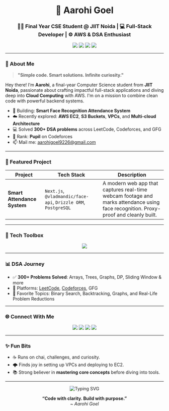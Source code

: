 <!-- Profile Header -->
<h1 align="center">🚀 Aarohi Goel</h1>
<h3 align="center">👩‍💻 Final Year CSE Student @ JIIT Noida | 💻 Full-Stack Developer | ⚙️ AWS & DSA Enthusiast</h3>

<p align="center">
  <img src="https://img.shields.io/badge/College-JIIT%20Noida-blueviolet?style=for-the-badge" />
  <img src="https://img.shields.io/badge/Codeforces-Pupil-green?style=for-the-badge&logo=codeforces" />
  <img src="https://img.shields.io/badge/DSA-300%2B%20Problems%20Solved-orange?style=for-the-badge" />
  <img src="https://img.shields.io/badge/AWS-Cloud%20Learner-blue?style=for-the-badge&logo=amazonaws" />
</p>

---

### 🌟 About Me

> **"Simple code. Smart solutions. Infinite curiosity."**

Hey there! I’m **Aarohi**, a final-year Computer Science student from **JIIT Noida**, passionate about crafting impactful full-stack applications and diving deep into **Cloud Computing** with AWS. I'm on a mission to combine clean code with powerful backend systems.

- 🔭 Building: **Smart Face Recognition Attendance System**
- ☁️ Recently explored: **AWS EC2**, **S3 Buckets**, **VPCs**, and **Multi-cloud Architecture**
- 💻 Solved **300+ DSA problems** across LeetCode, Codeforces, and GFG
- 🎯 Rank: **Pupil** on Codeforces
- 📫 Mail me: [aarohigoel9226@gmail.com](mailto:aarohigoel9226@gmail.com)

---

### 🚀 Featured Project

| Project | Tech Stack | Description |
|--------|------------|-------------|
| **Smart Attendance System** | `Next.js`, `@vladmandic/face-api`, `Drizzle ORM`, `PostgreSQL` | A modern web app that captures real-time webcam footage and marks attendance using face recognition. Proxy-proof and cleanly built.|

---

### 🧰 Tech Toolbox

<p align="center">
  <img src="https://skillicons.dev/icons?i=html,css,js,react,nextjs,nodejs,cpp,python,postgres,git,aws,vscode,figma" />
</p>

---

### 📊 DSA Journey

- ✅ **300+ Problems Solved**: Arrays, Trees, Graphs, DP, Sliding Window & more
- 🚀 Platforms: [LeetCode](https://leetcode.com/u/AAROHI_GOEL/), [Codeforces](https://codeforces.com/profile/aarohigoel9226), GFG
- 🧠 Favorite Topics: Binary Search, Backtracking, Graphs, and Real-Life Problem Reductions

---

### 🌐 Connect With Me

<p align="center">
  <a href="https://www.linkedin.com/in/aarohi-g-0a7701251/"><img src="https://img.shields.io/badge/LinkedIn-Aarohi%20Goel-blue?style=for-the-badge&logo=linkedin" /></a>
  <a href="https://leetcode.com/u/AAROHI_GOEL/"><img src="https://img.shields.io/badge/LeetCode-@AAROHI__GOEL-orange?style=for-the-badge&logo=leetcode" /></a>
  <a href="https://codeforces.com/profile/aarohigoel9226"><img src="https://img.shields.io/badge/Codeforces-@aarohigoel9226-yellow?style=for-the-badge&logo=codeforces" /></a>
  <a href="mailto:aarohigoel9226@gmail.com"><img src="https://img.shields.io/badge/Gmail-Contact%20Me-red?style=for-the-badge&logo=gmail" /></a>
</p>

---

### ✨ Fun Bits

- ☕ Runs on chai, challenges, and curiosity.
- 🌩️ Finds joy in setting up VPCs and deploying to EC2.
- 📚 Strong believer in **mastering core concepts** before diving into tools.

---

<p align="center">
  <img src="https://readme-typing-svg.demolab.com?font=Fira+Code&size=22&pause=1000&center=true&vCenter=true&width=500&lines=AWS+Cloud+Learner+%7C+Next.js+Fan;DSA+Lover+%7C+Codeforces+Pupil;Let's+build+something+great!" alt="Typing SVG" />
</p>

<p align="center">
  <b>“Code with clarity. Build with purpose.”</b> <br/>
  <i>~ Aarohi Goel</i>
</p>
